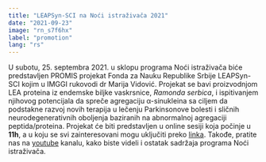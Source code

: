 ```yaml
---
title: "LEAPSyn-SCI na Noći istraživača 2021"
date: "2021-09-23"
image: "rn_s7f6hx"
label: "promotion"
lang: "rs"
---
```


U subotu, 25. septembra 2021. u sklopu programa Noći istraživača biće predstavljen PROMIS projekat Fonda za Nauku Republike Srbije LEAPSyn-SCI kojim u IMGGI rukovodi dr Marija Vidović. Projekat se bavi proizvodnjom LEA proteina iz endemske biljke vaskrsnice, <i>Ramonda serbica</i>, i ispitivanjem njihovog potencijala da spreče agregaciju α-sinukleina sa ciljem da podstakne razvoj novih terapija u lečenju Parkinsonove bolesti i sličnih neurodegenerativnih oboljenja baziranih na abnormalnoj agregaciji peptida/proteina. Projekat će biti predstavljen u online sesiji koja počinje u <b>11h</b>, a u koju se svi zainteresovani mogu uključiti preko <a href='https://us02web.zoom.us/j/87906430913?pwd=MWdTSTExd09GaE5FV2tpWllRcHREUT09'>linka</a>. Takođe, pratite nas na <a href='https://www.youtube.com/channel/UCqhQ6HSFh01sEvy_-kiA9gw'>youtube</a> kanalu, kako biste videli i ostatak sadržaja programa Noći istraživača.
